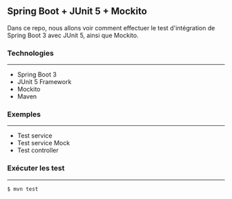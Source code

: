 ## Spring Boot + JUnit 5 + Mockito

Dans ce repo, nous allons voir comment effectuer le test d'intégration de Spring Boot 3 avec JUnit 5, ainsi que Mockito.

### Technologies
---

- Spring Boot 3
- JUnit 5 Framework
- Mockito
- Maven

### Exemples
---

- Test service
- Test service Mock
- Test controller

### Exécuter les test
---
`$ mvn test`